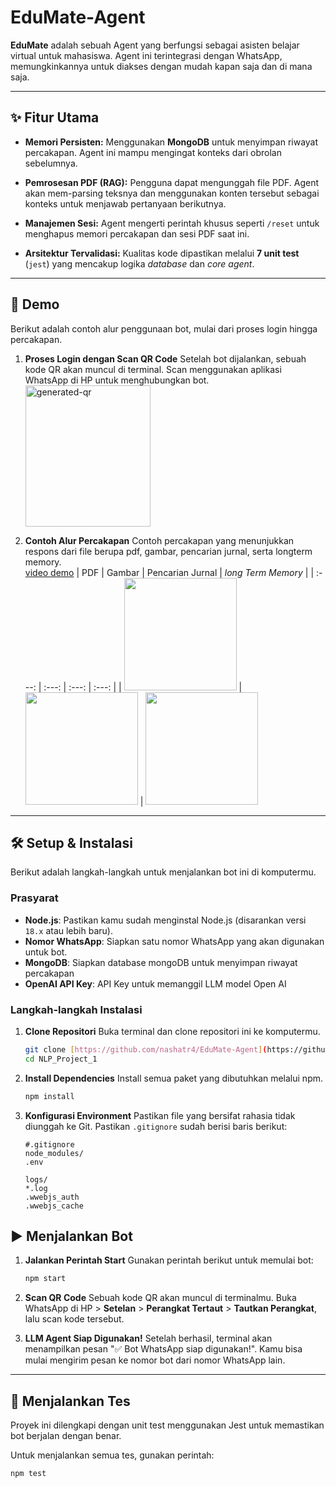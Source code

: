 # EduMate-Agent 

**EduMate** adalah sebuah Agent yang berfungsi sebagai asisten belajar virtual untuk mahasiswa. Agent ini terintegrasi dengan WhatsApp, memungkinkannya untuk diakses dengan mudah kapan saja dan di mana saja.

---

## ✨ Fitur Utama

* **Memori Persisten:** Menggunakan **MongoDB** untuk menyimpan riwayat percakapan. Agent ini mampu mengingat konteks dari obrolan sebelumnya.

* **Pemrosesan PDF (RAG):** Pengguna dapat mengunggah file PDF. Agent akan mem-parsing teksnya dan menggunakan konten tersebut sebagai konteks untuk menjawab pertanyaan berikutnya.

* **Manajemen Sesi:** Agent mengerti perintah khusus seperti `/reset` untuk menghapus memori percakapan dan sesi PDF saat ini.

* **Arsitektur Tervalidasi:** Kualitas kode dipastikan melalui **7 unit test** (`jest`) yang mencakup logika *database* dan *core agent*.

---

## 🚀 Demo

Berikut adalah contoh alur penggunaan bot, mulai dari proses login hingga percakapan.

1.  **Proses Login dengan Scan QR Code**
    Setelah bot dijalankan, sebuah kode QR akan muncul di terminal. Scan menggunakan aplikasi WhatsApp di HP untuk menghubungkan bot.
    <br><img width="200" height="226" alt="generated-qr" src="https://github.com/user-attachments/assets/1ffd7ae3-dd36-4327-b7b6-7e8d64017db3" />


3.  **Contoh Alur Percakapan**
    Contoh percakapan yang menunjukkan respons dari file berupa pdf, gambar, pencarian jurnal, serta longterm memory.
    <br> [video demo](https://drive.google.com/file/d/1Zk3pyYTgMhbE3CgHik4KuwdyZ3RP0woN/view?usp=sharing)
    | PDF | Gambar | Pencarian Jurnal | *long Term Memory* | 
    | :---: | :---: | :---: | :---: |
    | <img src="https://github.com/user-attachments/assets/2ee22113-4c32-424d-91c7-b9ef7eb02121" width="180"> | <img src="https://github.com/user-attachments/assets/ed44d13c-41bd-41ca-83b7-e981a26304a1" width="180"> | <img src="https://github.com/user-attachments/assets/82b6cfb5-2c29-4371-ad17-bcad46708289" width="180">
    

---

## 🛠️ Setup & Instalasi

Berikut adalah langkah-langkah untuk menjalankan bot ini di komputermu.

### **Prasyarat**

* **Node.js**: Pastikan kamu sudah menginstal Node.js (disarankan versi `18.x` atau lebih baru).
* **Nomor WhatsApp**: Siapkan satu nomor WhatsApp yang akan digunakan untuk bot.
* **MongoDB**: Siapkan database mongoDB untuk menyimpan riwayat percakapan
* **OpenAI API Key**: API Key untuk memanggil LLM model Open AI

### **Langkah-langkah Instalasi**

1.  **Clone Repositori**
    Buka terminal dan clone repositori ini ke komputermu.
    ```bash
    git clone [https://github.com/nashatr4/EduMate-Agent](https://github.com/nashatr4/EduMate-Agent)
    cd NLP_Project_1
    ```

2.  **Install Dependencies**
    Install semua paket yang dibutuhkan melalui npm.
    ```bash
    npm install
    ```

3.  **Konfigurasi Environment**
    Pastikan file yang bersifat rahasia tidak diunggah ke Git. Pastikan `.gitignore` sudah berisi baris berikut:
    ```.gitignore
    #.gitignore
    node_modules/
    .env

    logs/
    *.log
    .wwebjs_auth
    .wwebjs_cache
    ```

## ▶️ Menjalankan Bot

1.  **Jalankan Perintah Start**
    Gunakan perintah berikut untuk memulai bot:
    ```bash
    npm start
    ```

2.  **Scan QR Code**
    Sebuah kode QR akan muncul di terminalmu. Buka WhatsApp di HP > **Setelan** > **Perangkat Tertaut** > **Tautkan Perangkat**, lalu scan kode tersebut.

3.  **LLM Agent Siap Digunakan!**
    Setelah berhasil, terminal akan menampilkan pesan "✅ Bot WhatsApp siap digunakan!". Kamu bisa mulai mengirim pesan ke nomor bot dari nomor WhatsApp lain.

---

## 🧪 Menjalankan Tes

Proyek ini dilengkapi dengan unit test menggunakan Jest untuk memastikan bot berjalan dengan benar.

Untuk menjalankan semua tes, gunakan perintah:
```bash
npm test
